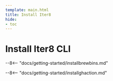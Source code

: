 ```yaml
---
template: main.html
title: Install Iter8
hide:
- toc
---
```


# Install Iter8 CLI

--8<-- "docs/getting-started/installbrewbins.md"

--8<-- "docs/getting-started/installghaction.md"